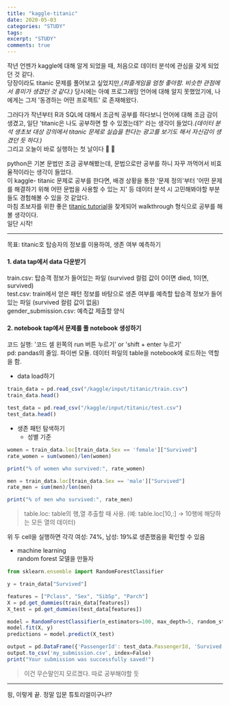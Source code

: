 ```yaml
---
title: "kaggle-titanic"
date: 2020-05-03
categories: "STUDY"
tags: 
excerpt: "STUDY"
comments: true
---
```


작년 언젠가 kaggle에 대해 알게 되었을 때, 처음으로 데이터 분석에 관심을 갖게 되었던 것 같다.  
당장이라도 titanic 문제를 풀어보고 싶었지만,_(퍼즐게임을 엄청 좋아함. 비슷한 관점에서 흥미가 생겼던 것 같다.)_ 당시에는 아예 프로그래밍 언어에 대해 알지 못했었기에, 나에게는 그저 '동경하는 어떤 프로젝트' 로 존재해왔다.  
  
그러다가 작년부터 R과 SQL에 대해서 조금씩 공부를 하다보니 언어에 대해 조금 감이 생겼고, 일단 'titanic은 나도 공부하면 할 수 있겠는데?' 라는 생각이 들었다._(데이터 분석 생초보 대상 강의에서 titanic 문제로 실습을 한다는 광고를 보기도 해서 자신감이 생겼던 듯 하다.)_    
그리고 오늘이 바로 실행하는 첫 날이다 :clap: :clap:

python은 기본 문법만 조금 공부해봤는데, 문법으로만 공부를 하니 자꾸 까먹어서 비효율적이라는 생각이 들었다.  
이 kaggle- titanic 문제로 공부를 한다면, 배경 상황을 통한 '문제 정의'부터 '어떤 문제를 해결하기 위해 어떤 문법을 사용할 수 있는 지' 등 데이터 분석 시 고민해봐야할 부분들도 경험해볼 수 있을 것 같았다.  
마침 초보자를 위한 좋은 [titanic tutorial](https://www.kaggle.com/alexisbcook/titanic-tutorial)을 찾게되어 walkthrough 형식으로 공부를 해 볼 생각이다.    
일단 시작!

--------------------------------------------------------------------------------------------------------------------
목표: titanic호 탑승자의 정보를 이용하여, 생존 여부 예측하기  

#### 1. data tap에서 data 다운받기  

train.csv: 탑승객 정보가 들어있는 파일 (survived 컬럼 값이 0이면 died, 1이면, survived)  
test.csv: train에서 얻은 패턴 정보를 바탕으로 생존 여부를 예측할 탑승객 정보가 들어있는 파일 (survived 컬럼 값이 없음)  
gender_submission.csv: 예측값 제출할 양식  
  
#### 2. notebook tap에서 문제를 풀 notebook 생성하기  
  
코드 실행: '코드 셀 왼쪽의 run 버튼 누르기' or 'shift + enter 누르기'  
pd: pandas의 줄임. 파이썬 모듈. 데이터 파일의 table을 notebook에 로드하는 역할을 함.
  
* data load하기  
```javascript
train_data = pd.read_csv("/kaggle/input/titanic/train.csv")
train_data.head()
```
```javascript
test_data = pd.read_csv("/kaggle/input/titanic/test.csv")
test_data.head()
```

* 생존 패턴 탐색하기  
  - 성별 기준  
```javascript
women = train_data.loc[train_data.Sex == 'female']["Survived"]
rate_women = sum(women)/len(women)

print("% of women who survived:", rate_women)
```
```javascript
men = train_data.loc[train_data.Sex == 'male']["Survived"]
rate_men = sum(men)/len(men)

print("% of men who survived:", rate_men)
```
>table.loc: table의 행,열 추출할 때 사용. (예: table.loc[10,:] -> 10행에 해당하는 모든 열의 데이터)    

위 두 cell을 실행하면 각각 여성: 74%, 남성: 19%로 생존했음을 확인할 수 있음  

  - machine learning  
random forest 모델을 만들자  
```javascript
from sklearn.ensemble import RandomForestClassifier

y = train_data["Survived"]

features = ["Pclass", "Sex", "SibSp", "Parch"]
X = pd.get_dummies(train_data[features])
X_test = pd.get_dummies(test_data[features])

model = RandomForestClassifier(n_estimators=100, max_depth=5, random_state=1)
model.fit(X, y)
predictions = model.predict(X_test)

output = pd.DataFrame({'PassengerId': test_data.PassengerId, 'Survived': predictions})
output.to_csv('my_submission.csv', index=False)
print("Your submission was successfully saved!")
```
>이건 무슨말인지 모르겠다. 따로 공부해야할 듯  


-------------------------------------------------------------------------------------------------------
읭, 이렇게 끝. 정말 입문 튜토리얼이구나!?



